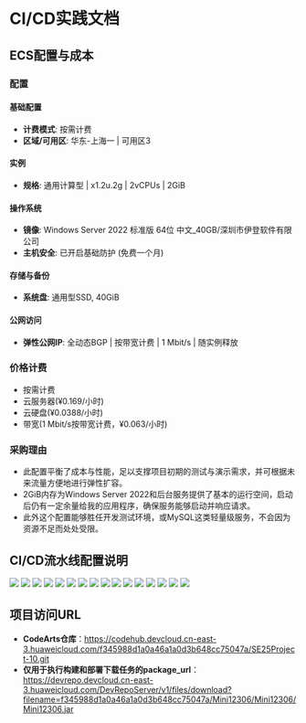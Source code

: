 # CI/CD实践文档

## ECS配置与成本

### 配置

#### 基础配置
- **计费模式**: 按需计费
- **区域/可用区**: 华东-上海一 | 可用区3

#### 实例
- **规格**: 通用计算型 | x1.2u.2g | 2vCPUs | 2GiB

#### 操作系统
- **镜像**: Windows Server 2022 标准版 64位 中文_40GB/深圳市伊登软件有限公司
- **主机安全**: 已开启基础防护 (免费一个月)

#### 存储与备份
- **系统盘**: 通用型SSD, 40GiB

#### 公网访问
- **弹性公网IP**: 全动态BGP | 按带宽计费 | 1 Mbit/s | 随实例释放

### 价格计费

- 按需计费
- 云服务器(¥0.169/小时)
- 云硬盘(¥0.0388/小时)
- 带宽(1 Mbit/s按带宽计费，¥0.063/小时)

### 采购理由

- 此配置平衡了成本与性能，足以支撑项目初期的测试与演示需求，并可根据未来流量方便地进行弹性扩容。
- 2GiB内存为Windows Server 2022和后台服务提供了基本的运行空间，启动后仍有一定余量给我的应用程序，确保服务能够启动并响应请求。
- 此外这个配置能够胜任开发测试环境，或MySQL这类轻量级服务，不会因为资源不足而处处受限。

## CI/CD流水线配置说明

![](./1.png)
![](./2.png)
![](./3.png)
![](./4.png)
![](./5.png)
![](./6.png)
![](./7.png)
![](./8.png)
![](./9.png)
![](./10.png)
![](./11.png)
![](./12.png)
![](./13.png)
![](./14.png)
![](./15.png)
![](./16.png)

## 项目访问URL

- **CodeArts仓库**：https://codehub.devcloud.cn-east-3.huaweicloud.com/f345988d1a0a46a1a0d3b648cc75047a/SE25Project-10.git
- **仅用于执行构建和部署下载任务的package_url**：https://devrepo.devcloud.cn-east-3.huaweicloud.com/DevRepoServer/v1/files/download?filename=f345988d1a0a46a1a0d3b648cc75047a/Mini12306/Mini12306/Mini12306.jar